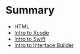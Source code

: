 # Summary

* HTML
* [Intro to Xcode](xcode.md)
* [Intro to Swift](swift.md)
* [Intro to Interface Builder](interface.md)
